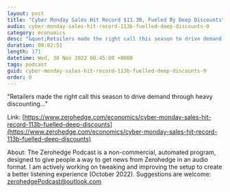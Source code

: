 ```yaml
---
layout: post
title: "Cyber Monday Sales Hit Record $11.3B, Fueled By Deep Discounts"
audio: cyber-monday-sales-hit-record-113b-fuelled-deep-discounts-0
category: economics
desc: "&quot;Retailers made the right call this season to drive demand through heavy discounting...&quot;"
duration: 00:02:51
length: 171
datetime: Wed, 30 Nov 2022 00:45:00 +0000
tags: podcast
guid: cyber-monday-sales-hit-record-113b-fuelled-deep-discounts-0
order: 0
---
```

&quot;Retailers made the right call this season to drive demand through heavy discounting...&quot;

Link: [https://www.zerohedge.com/economics/cyber-monday-sales-hit-record-113b-fuelled-deep-discounts](https://www.zerohedge.com/economics/cyber-monday-sales-hit-record-113b-fuelled-deep-discounts)

About: The Zerohedge Podcast is a non-commercial, automated program, designed to give people a way to get news from Zerohedge in an audio format.  I am actively working on tweaking and improving the setup to create a better listening experience (October 2022).  Suggestions are welcome: [zerohedgePodcast@outlook.com](mailto:zerohedgePodcast@outlook.com)